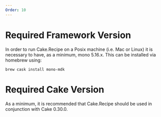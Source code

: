 ```yaml
---
Order: 10
---
```


# Required Framework Version

In order to run Cake.Recipe on a Posix machine (i.e. Mac or Linux) it is necessary to have, as a minimum, mono 5.16.x.  This can be installed via homebrew using:

```
brew cask install mono-mdk
```

# Required Cake Version

As a minimum, it is recommended that Cake.Recipe should be used in conjunction with Cake 0.30.0.
